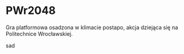 # PWr2048
Gra platformowa osadzona w klimacie postapo, akcja dziejąca się na Politechnice Wrocławskiej.

sad

